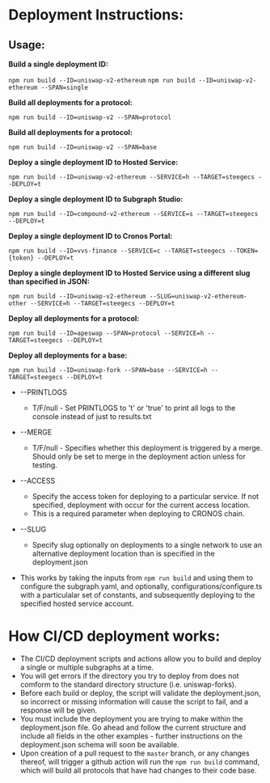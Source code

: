 # Deployment Instructions:

## Usage:

**Build a single deployment ID:**

`npm run build --ID=uniswap-v2-ethereum`
`npm run build --ID=uniswap-v2-ethereum --SPAN=single`


**Build all deployments for a protocol:**

`npm run build --ID=uniswap-v2 --SPAN=protocol`


**Build all deployments for a protocol:**

`npm run build --ID=uniswap-v2 --SPAN=base`


**Deploy a single deployment ID to Hosted Service:**

`npm run build --ID=uniswap-v2-ethereum --SERVICE=h --TARGET=steegecs --DEPLOY=t`


**Deploy a single deployment ID to Subgraph Studio:**

`npm run build --ID=compound-v2-ethereum --SERVICE=s --TARGET=steegecs --DEPLOY=t`


**Deploy a single deployment ID to Cronos Portal:**

`npm run build --ID=vvs-finance --SERVICE=c --TARGET=steegecs --TOKEN={token} --DEPLOY=t`


**Deploy a single deployment ID to Hosted Service using a different slug than specified in JSON:**

`npm run build --ID=uniswap-v2-ethereum --SLUG=uniswap-v2-ethereum-other --SERVICE=h --TARGET=steegecs --DEPLOY=t`


**Deploy all deployments for a protocol:**

`npm run build --ID=apeswap --SPAN=protocol --SERVICE=h --TARGET=steegecs --DEPLOY=t`


**Deploy all deployments for a base:**

`npm run build --ID=uniswap-fork --SPAN=base --SERVICE=h --TARGET=steegecs --DEPLOY=t`



- --PRINTLOGS
  - T/F/null - Set PRINTLOGS to 't' or 'true' to print all logs to the console instead of just to results.txt
- --MERGE
  - T/F/null - Specifies whether this deployment is triggered by a merge. Should only be set to merge in the deployment action unless for testing.
- --ACCESS
  - Specify the access token for deploying to a particular service. If not specified, deployment with occur for the current access location.
  - This is a required parameter when deploying to CRONOS chain.
- --SLUG

  - Specify slug optionally on deployments to a single network to use an alternative deployment location than is specified in the deployment.json

- This works by taking the inputs from `npm run build` and using them to configure the subgraph.yaml, and optionally, configurations/configure.ts with a particulalar set of constants, and subsequently deploying to the specified hosted service account.

# How CI/CD deployment works:

- The CI/CD deployment scripts and actions allow you to build and deploy a single or multiple subgraphs at a time.
- You will get errors if the directory you try to deploy from does not comform to the standard directory structure (i.e. uniswap-forks).
- Before each build or deploy, the script will validate the deployment.json, so incorrect or missing information will cause the script to fail, and a response will be given.
- You must include the deployment you are trying to make within the deployment.json file. Go ahead and follow the current structure and include all fields in the other examples - further instructions on the deployment.json schema will soon be available.
- Upon creation of a pull request to the `master` branch, or any changes thereof, will trigger a github action will run the `npm run build` command, which will build all protocols that have had changes to their code base.
